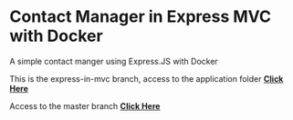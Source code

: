# Contact Manager in Express MVC with Docker

A simple contact manger using Express.JS with Docker

This is the express-in-mvc branch, access to the application folder **<a href="https://github.com/siicosmos/Contact-Manager-React-Express/tree/express-in-mvc/contact-manager-api" target="_blank">Click Here</a>**

Access to the master branch **<a href="https://github.com/siicosmos/Contact-Manager-React-Express/tree/master" target="_blank">Click Here</a>**
